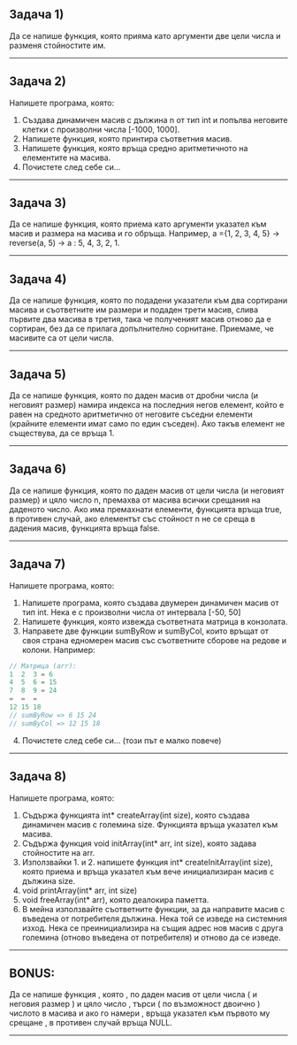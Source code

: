 
## Задача 1)
Да се напише функция, която прияма като аргументи две цели числа и разменя стойностите им.

---
## Задача 2)
Напишете програма, която:
1. Създава динамичен масив с дължина n от тип int и попълва неговите клетки с произволни числа [-1000, 1000].
2. Напишете функция, която принтира съответния масив.
3. Напишете функция, която връща средно аритметичното на елементите на масива.
4. Почистете след себе си...

---
## Задача 3)
Да се напише функция, която приема като аргументи указател към масив и размера на масива и го обръща. Например, а ={1, 2, 3, 4, 5} → reverse(a, 5) → a : 5, 4, 3, 2, 1.

---
## Задача 4)
Да се напише функция, която по подадени указатели към два сортирани масива и съответните им размери и подаден трети масив, слива първите два масива в третия, така че полученият масив отново да е сортиран, без да се прилага допълнително сорнитане. Приемаме, че масивите са от цели числа.

---
## Задача 5)
Да се напише функция, която по даден масив от дробни числа (и неговият размер) намира индекса на последния негов елемент, който е равен на средното аритметично от неговите съседни елементи (крайните елементи имат само по един съседен). Ако такъв елемент не съществува, да се връща 1.

---
## Задача 6)
Да се напише функция, която по даден масив от цели числа (и неговият размер) и цяло число n, премахва от масива всички срещания на даденото число. Ако има премахнати елементи, функцията връща true, в противен случай, ако елементът със стойност n не се среща в дадения масив, функцията връща false.

---
## Задача 7)
Напишете програма, която:
1. Напишете програма, която създава двумерен динамичен масив от тип int. Нека е с произволни числа от интервала [-50, 50]
2. Напишете функция, която извежда съответната матрица в конзолата.
3. Направете две функции sumByRow и sumByCol, които връщат от своя страна едномерен масив със съответните сборове на редове и колони. Например:
``` c++
// Матрица (arr):
1  2  3 = 6
4  5  6 = 15
7  8  9 = 24
=  =  =
12 15 18
// sumByRow => 6 15 24
// sumByCol => 12 15 18
```
4. Почистете след себе си... (този път е малко повече)
---

## Задача 8)
Напишете програма, която:
1. Съдържа функцията int* createArray(int size), която създава динамичен масив с големина size. Функцията връща указател към масива.
2. Съдържа функция void initArray(int* arr, int size), която задава стойностите на arr.
3. Използвайки 1. и 2. напишете функция int* createInitArray(int size), която приема и връща указател към вече инициализиран масив с дължина size.
4. void printArray(int* arr, int size)
5. void freeArray(int* arr), която деалокира паметта.
6. В мейна използвайте съответните функции, за да направите масив с въведена от потребителя дължина. Нека той се изведе на системния изход. Нека се преинициализира на същия адрес нов масив с друга големина (отново въведена от потребителя) и отново да се изведе.

---
## BONUS:
Да се напише функция , която , по даден масив от цели числа ( и неговия размер ) и цяло число , търси ( по възможност двоично ) числото в масива и ако го намери , връща указател към първото му срещане , в противен случай връща NULL.

---
